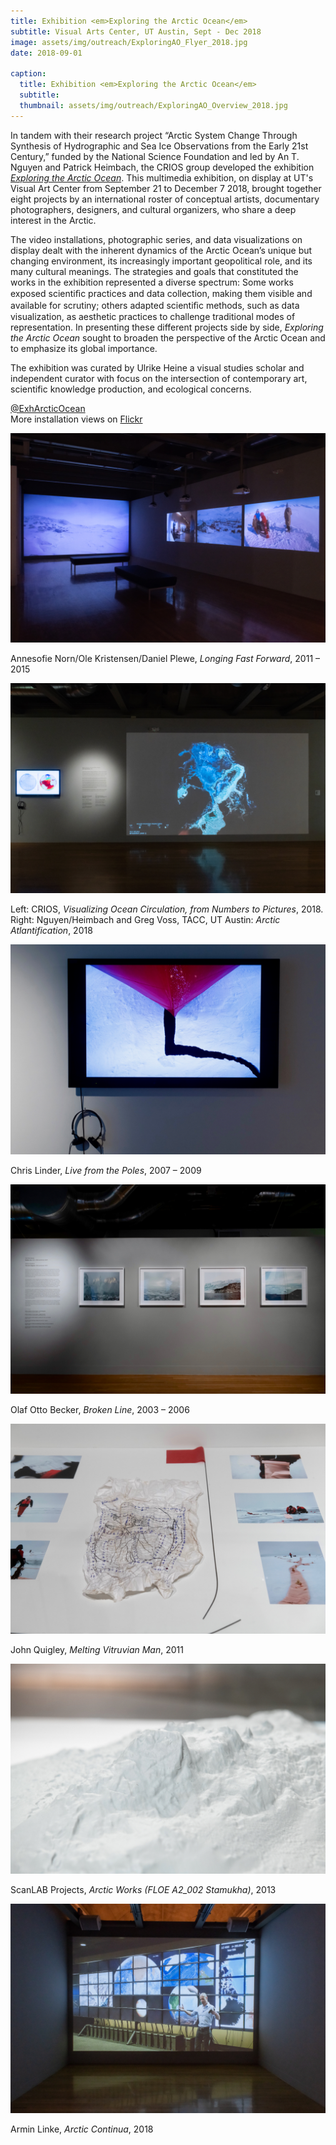```yaml
---
title: Exhibition <em>Exploring the Arctic Ocean</em>
subtitle: Visual Arts Center, UT Austin, Sept - Dec 2018
image: assets/img/outreach/ExploringAO_Flyer_2018.jpg
date: 2018-09-01

caption:
  title: Exhibition <em>Exploring the Arctic Ocean</em>
  subtitle: 
  thumbnail: assets/img/outreach/ExploringAO_Overview_2018.jpg
---
```

In tandem with their research project “Arctic System Change Through Synthesis of Hydrographic and Sea Ice Observations from the Early 21st Century,” funded by the National Science Foundation and led by An T. Nguyen and Patrick Heimbach, the CRIOS group developed the exhibition [*Exploring the Arctic Ocean*](http://utvac.org/event/exploring-arctic-ocean). This multimedia exhibition, on display at UT's Visual Art Center from September 21 to December 7 2018, brought together eight projects by an international roster of conceptual artists, documentary photographers, designers, and cultural organizers, who share a deep interest in the Arctic. 
<br>

The video installations, photographic series, and data visualizations on display dealt with the inherent dynamics of the Arctic Ocean’s unique but changing environment, its increasingly important geopolitical role, and its many cultural meanings. The strategies and goals that constituted the works in the exhibition represented a diverse spectrum: Some works exposed scientiﬁc practices and data collection, making them visible and available for scrutiny; others adapted scientiﬁc methods, such as data visualization, as aesthetic practices to challenge traditional modes of representation. In presenting these different projects side by side, *Exploring the Arctic Ocean* sought to broaden the perspective of the Arctic Ocean and to emphasize its global importance.

The exhibition was curated by Ulrike Heine a visual studies scholar and independent curator with focus on the intersection of contemporary art, scientific knowledge production, and ecological concerns. 

[@ExhArcticOcean](https://twitter.com/exharcticocean?lang=en)
<br>
More installation views on [Flickr](http://flic.kr/s/aHsmubJbyH)

<div class="text-muted">
  <img class="img-fluid" src="assets/img/outreach/ExploringAO-Norn_et_al_2018.jpg">
  <p class="image-caption">Annesofie Norn/Ole Kristensen/Daniel Plewe, <em>Longing Fast Forward</em>, 2011 – 2015</p>
</div>

<div class="text-muted">
  <img class="img-fluid" src="assets/img/outreach/ExploringAO-CRIOS_2018.jpg">
  <p class="image-caption">Left: CRIOS, <em>Visualizing Ocean Circulation, from Numbers to Pictures</em>, 2018. Right: Nguyen/Heimbach and Greg Voss, TACC, UT Austin: <em>Arctic Atlantification</em>, 2018</p>
</div>

<div class="text-muted">
  <img class="img-fluid" src="assets/img/outreach/ExploringAO-Linder_2018.jpg">
  <p class="image-caption">Chris Linder, <em>Live from the Poles</em>, 2007 – 2009</p>
</div>

<div class="text-muted">
  <img class="img-fluid" src="assets/img/outreach/ExploringAO-Becker_2018.jpg">
  <p class="image-caption">Olaf Otto Becker, <em>Broken Line</em>, 2003 – 2006</p>
</div>

<div class="text-muted">
  <img class="img-fluid" src="assets/img/outreach/ExploringAO-Quigley_2018.jpg">
  <p class="image-caption">John Quigley, <em>Melting Vitruvian Man</em>, 2011</p> 
</div>

<div class="text-muted">
  <img class="img-fluid" src="assets/img/outreach/ExploringAO-Scanlab_2018.jpg">
  <p class="image-caption">ScanLAB Projects, <em>Arctic Works (FLOE A2_002 Stamukha)</em>, 2013</p>
</div>

<div class="text-muted">
  <img class="img-fluid" src="assets/img/outreach/ExploringAO-Linke_Heimbach_2018.jpg">
  <p class="image-caption">Armin Linke, <em>Arctic Continua</em>, 2018</p>
</div>

